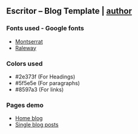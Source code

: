 ## Escritor – Blog Template | [author](https://www.behance.net/gallery/32967829/Escritor-Free-PSD-Blog-Template)

### Fonts used - Google fonts
* [Montserrat](https://www.google.com/fonts/specimen/Montserrat)
* [Raleway](https://www.google.com/fonts/specimen/Raleway)

### Colors used
 - #2e373f (For Headings)
 - #5f5e5e (For paragraphs)
 - #8597a3 (For links)

### Pages demo
 - [Home blog]()
 - [Single blog posts]()
